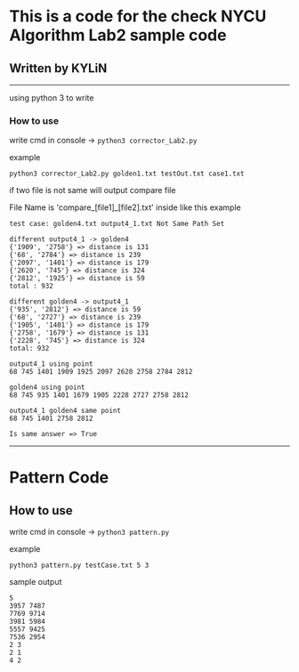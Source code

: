 # This is a code for the check NYCU Algorithm Lab2 sample code

## Written by KYLiN

---

using python 3 to write

### How to use

write cmd in console -> `python3 corrector_Lab2.py`

example

```
python3 corrector_Lab2.py golden1.txt testOut.txt case1.txt
```

if two file is not same will output compare file

File Name is 'compare\_\[file1\]\_\[file2\].txt'
inside like this example

```
test case: golden4.txt output4_1.txt Not Same Path Set

different output4_1 -> golden4
{'1909', '2758'} => distance is 131
{'68', '2784'} => distance is 239
{'2097', '1401'} => distance is 179
{'2620', '745'} => distance is 324
{'2812', '1925'} => distance is 59
total : 932

different golden4 -> output4_1
{'935', '2812'} => distance is 59
{'68', '2727'} => distance is 239
{'1905', '1401'} => distance is 179
{'2758', '1679'} => distance is 131
{'2228', '745'} => distance is 324
total: 932

output4_1 using point
68 745 1401 1909 1925 2097 2620 2758 2784 2812

golden4 using point
68 745 935 1401 1679 1905 2228 2727 2758 2812

output4_1 golden4 same point
68 745 1401 2758 2812

Is same answer => True

```

---

# Pattern Code

## How to use

write cmd in console -> `python3 pattern.py`

example

```
python3 pattern.py testCase.txt 5 3
```

sample output

```
5
3957 7487
7769 9714
3981 5984
5557 9425
7536 2954
2 3
2 1
4 2
```
